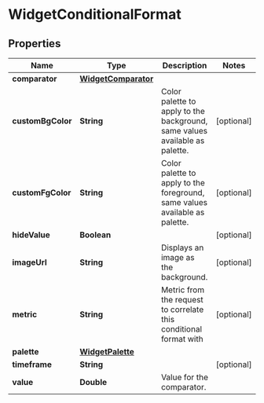 

# WidgetConditionalFormat

## Properties

Name | Type | Description | Notes
------------ | ------------- | ------------- | -------------
**comparator** | [**WidgetComparator**](WidgetComparator.md) |  | 
**customBgColor** | **String** | Color palette to apply to the background, same values available as palette. |  [optional]
**customFgColor** | **String** | Color palette to apply to the foreground, same values available as palette. |  [optional]
**hideValue** | **Boolean** |  |  [optional]
**imageUrl** | **String** | Displays an image as the background. |  [optional]
**metric** | **String** | Metric from the request to correlate this conditional format with |  [optional]
**palette** | [**WidgetPalette**](WidgetPalette.md) |  | 
**timeframe** | **String** |  |  [optional]
**value** | **Double** | Value for the comparator. | 




